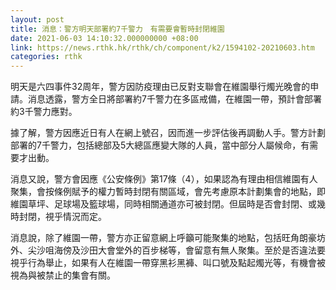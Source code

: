 ```yaml
---
layout: post
title: 消息：警方明天部署約7千警力　有需要會暫時封閉維園
date: 2021-06-03 14:10:32.000000000 +08:00
link: https://news.rthk.hk/rthk/ch/component/k2/1594102-20210603.htm
categories: rthk
---
```


明天是六四事件32周年，警方因防疫理由已反對支聯會在維園舉行燭光晚會的申請。消息透露，警方全日將部署約7千警力在多區戒備，在維園一帶，預計會部署約3千警力應對。

據了解，警方因應近日有人在網上號召，因而進一步評估後再調動人手。警方計劃部署的7千警力，包括總部及5大總區應變大隊的人員，當中部分人屬候命，有需要才出動。

消息又說，警方會因應《公安條例》第17條（4），如果認為有理由相信維園有人聚集，會按條例賦予的權力暫時封閉有關區域，會先考慮原本計劃集會的地點，即維園草坪、足球場及籃球場，同時相關通道亦可被封閉。但屆時是否會封閉、或幾時封閉，視乎情況而定。

消息說，除了維園一帶，警方亦正留意網上呼籲可能聚集的地點，包括旺角朗豪坊外、尖沙咀海傍及沙田大會堂外的百步梯等，會留意有無人聚集。至於是否違法要視乎行為舉止，如果有人在維園一帶穿黑衫黑褲、叫口號及點起燭光等，有機會被視為與被禁止的集會有關。
